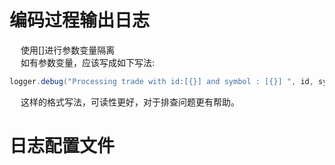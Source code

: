 


<!-- 


LogBack的filter的应用
https://blog.csdn.net/wangzhan0123/article/details/81219789

-->

# 编码过程输出日志    
&emsp; 使用[]进行参数变量隔离  
&emsp; 如有参数变量，应该写成如下写法:  

```java
logger.debug("Processing trade with id:[{}] and symbol : [{}] ", id, symbol);
```
&emsp; 这样的格式写法，可读性更好，对于排查问题更有帮助。  

# 日志配置文件  


